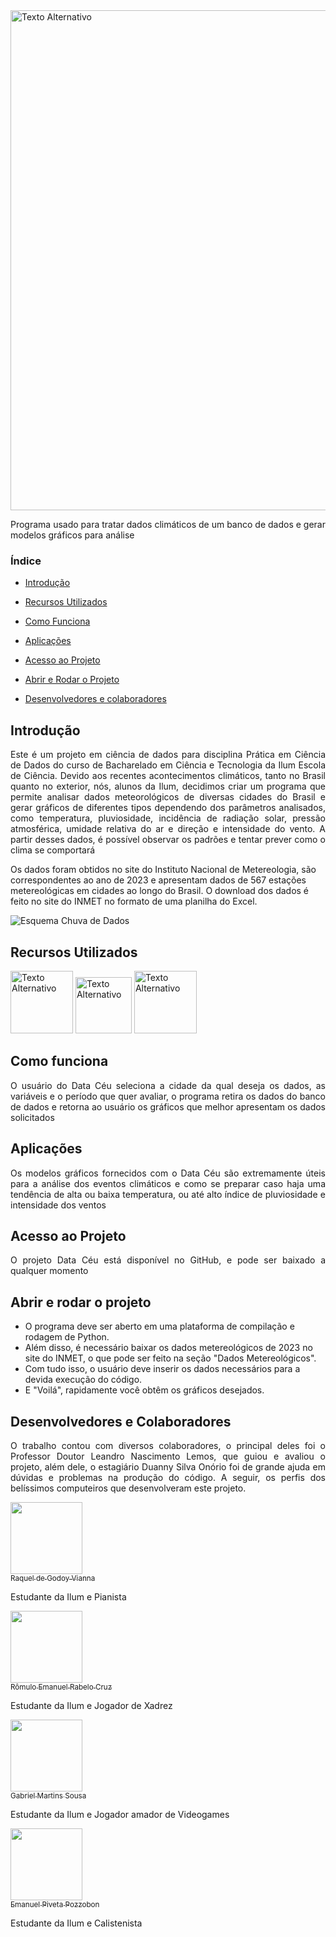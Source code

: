 <img src="https://github.com/GabrielMartinsSousa/Projeto_PCD_Climogramas/assets/172425313/6c7eeaea-a3c9-43d9-b247-9799c66bad2f" alt="Texto Alternativo" width="800">

Programa usado para tratar dados climáticos de um banco de dados e gerar modelos gráficos para análise
### Índice 

- [Introdução](#Introdução)
  
- [Recursos Utilizados](#Recursos-Utilizados)

- [Como Funciona](#Como-funciona)

- [Aplicações](#aplicações)

- [Acesso ao Projeto](#acesso-ao-projeto)

- [Abrir e Rodar o Projeto](#abrir-e-rodar-o-projeto)

- [Desenvolvedores e colaboradores](#desenvolvedores-e-colaboradores)

## Introdução 

<p align="justify">
 Este é um projeto em ciência de dados para disciplina Prática em Ciência de Dados do curso de Bacharelado em Ciência e Tecnologia da Ilum Escola de Ciência. Devido aos recentes acontecimentos climáticos, tanto no Brasil quanto no exterior, nós, alunos da Ilum, decidimos criar um programa que permite analisar dados meteorológicos de diversas cidades do Brasil e gerar gráficos de diferentes tipos dependendo dos parâmetros analisados, como temperatura, pluviosidade, incidência de radiação solar, pressão atmosférica, umidade relativa do ar e direção e intensidade do vento. A partir desses dados, é possível observar os padrões e tentar prever como o clima se comportará

Os dados foram obtidos no site do Instituto Nacional de Metereologia, são correspondentes ao ano de 2023 e apresentam dados de 567 estações metereológicas em cidades ao longo do Brasil. O download dos dados é feito no site do INMET no formato de uma planilha do Excel. 

![Esquema Chuva de Dados](https://github.com/GabrielMartinsSousa/Projeto_PCD_Climogramas/assets/172425313/54fc6137-ba47-4637-99fb-683d5ebdd118)


## Recursos Utilizados

<img src="https://github.com/GabrielMartinsSousa/Projeto_PCD_Climogramas/assets/172425313/c09f167c-934b-4419-96cf-4e4c3cab4c56" alt="Texto Alternativo" width="100">

<img src="https://github.com/GabrielMartinsSousa/Projeto_PCD_Climogramas/assets/172425313/eafee038-e9ba-489b-b29d-f8f376f8fc6b" alt="Texto Alternativo" width="90">

<img src="https://github.com/GabrielMartinsSousa/Projeto_PCD_Climogramas/assets/172425313/04fa28d7-75ce-4236-bfc7-ec0451a4ed48" alt="Texto Alternativo" width="100">

## Como funciona

<p align="justify">
O usuário do Data Céu seleciona a cidade da qual deseja os dados, as variáveis e o período que quer avaliar, o programa retira os dados do banco de dados e retorna ao usuário os gráficos que melhor apresentam os dados solicitados

## Aplicações

<p align="justify">
Os modelos gráficos fornecidos com o Data Céu são extremamente úteis para a análise dos eventos climáticos e como se preparar caso haja uma tendência de alta ou baixa temperatura, ou até alto índice de pluviosidade e intensidade dos ventos

## Acesso ao Projeto

<p align="justify">
O projeto Data Céu está disponível no GitHub, e pode ser baixado a qualquer momento

## Abrir e rodar o projeto

<p align="justify">

- O programa deve ser aberto em uma plataforma de compilação e rodagem de Python. 
- Além disso, é necessário baixar os dados metereológicos de 2023 no site do INMET, o que pode ser feito na seção "Dados Metereológicos".
- Com tudo isso, o usuário deve inserir os dados necessários para a devida execução do código.
- E "Voilá", rapidamente você obtêm os gráficos desejados.

## Desenvolvedores e Colaboradores

<p align="justify">
O trabalho contou com diversos colaboradores, o principal deles foi o Professor Doutor Leandro Nascimento Lemos, que guiou e avaliou o projeto, além dele, o estagiário Duanny Silva Onório foi de grande ajuda em dúvidas e problemas na produção do código. A seguir, os perfis dos belíssimos computeiros que desenvolveram este projeto.

 [<img src="https://avatars.githubusercontent.com/u/172425251?s=400&u=ff5b960a4e2477b83fc50760e6306b118f3e95c5&v=4" width=115><br><sub>Raquel de Godoy Vianna</sub>](https://github.com/RaquelGVianna) 
 
Estudante da Ilum e Pianista

 [<img src="" width=115><br><sub>Rômulo Emanuel Rabelo Cruz</sub>](https://github.com/Romulo177)
 
 Estudante da Ilum e Jogador de Xadrez
 
 [<img src="https://avatars.githubusercontent.com/u/172425313?v=4" width=115><br><sub>Gabriel Martins Sousa</sub>](https://github.com/GabrielMartinsSousa)
 
 Estudante da Ilum e Jogador amador de Videogames

  [<img src="https://avatars.githubusercontent.com/u/38091359?v=4" width=115><br><sub>Emanuel Piveta Pozzobon</sub>](https://github.com/crovim)

 Estudante da Ilum e Calistenista

